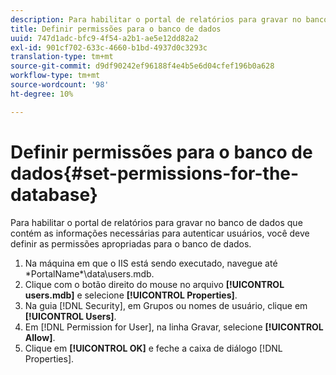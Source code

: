 ```yaml
---
description: Para habilitar o portal de relatórios para gravar no banco de dados que contém as informações necessárias para autenticar usuários, você deve definir as permissões apropriadas para o banco de dados.
title: Definir permissões para o banco de dados
uuid: 747d1adc-bfc9-4f54-a2b1-ae5e12dd82a2
exl-id: 901cf702-633c-4660-b1bd-4937d0c3293c
translation-type: tm+mt
source-git-commit: d9df90242ef96188f4e4b5e6d04cfef196b0a628
workflow-type: tm+mt
source-wordcount: '98'
ht-degree: 10%

---
```


# Definir permissões para o banco de dados{#set-permissions-for-the-database}

Para habilitar o portal de relatórios para gravar no banco de dados que contém as informações necessárias para autenticar usuários, você deve definir as permissões apropriadas para o banco de dados.

1. Na máquina em que o IIS está sendo executado, navegue até \*PortalName*\data\users.mdb.
1. Clique com o botão direito do mouse no arquivo **[!UICONTROL users.mdb]** e selecione **[!UICONTROL Properties]**.
1. Na guia [!DNL Security], em Grupos ou nomes de usuário, clique em **[!UICONTROL Users]**.
1. Em [!DNL Permission for User], na linha Gravar, selecione **[!UICONTROL Allow]**.
1. Clique em **[!UICONTROL OK]** e feche a caixa de diálogo [!DNL Properties].
